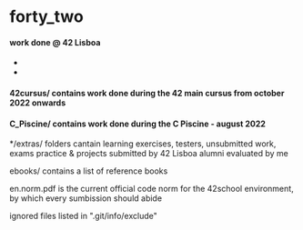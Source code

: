 # forty_two
#### work done @ 42 Lisboa
*
*
#### 42cursus/ contains work done during the 42 main cursus from october 2022 onwards

#### C_Piscine/ contains work done during the C Piscine - august 2022

*/extras/ folders cantain learning exercises, testers, unsubmitted work, exams practice & projects submitted by 42 Lisboa alumni evaluated by me

ebooks/ contains a list of reference books

en.norm.pdf is the current official code norm for the 42school environment, by which every sumbission should abide

ignored files listed in ".git/info/exclude"
